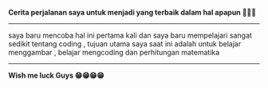 <strong> Cerita perjalanan saya untuk menjadi yang terbaik dalam hal apapun 🥳🥳🥳 </strong>

<hr>

saya baru mencoba hal ini pertama kali dan saya baru mempelajari sangat sedikit tentang coding , tujuan utama saya saat ini adalah untuk belajar menggambar , belajar mengcoding dan perhitungan matematika 

<hr>

<strong> Wish me luck Guys 😁😁😁😁 </strong> 

